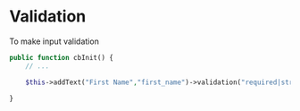 # Validation

To make input validation

```php
public function cbInit() {
    // ...

    $this->addText("First Name","first_name")->validation("required|string");

}
```